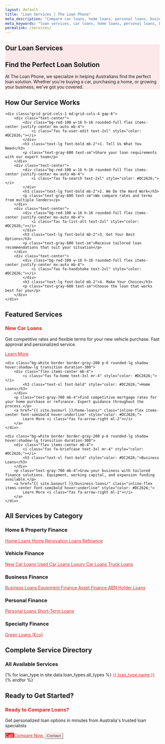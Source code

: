 ```yaml
---
layout: default
title: "Loan Services | The Loan Phone"
meta_description: "Compare car loans, home loans, personal loans, business loans and more. Find the perfect loan solution with Australia's trusted loan specialists."
meta_keywords: "loan services, car loans, home loans, personal loans, business loans, loan comparison, australia, loan specialists"
permalink: /services/
---
```


<!-- PINK HERO SECTION - ADDED ABOVE PROCESS STEPS -->
<section class="py-16" style="background-color: #fce8e8;">
    <div class="container mx-auto px-6">
        <div class="max-w-4xl mx-auto text-center">
            <h1 class="text-4xl md:text-5xl font-bold text-gray-800 mb-6">Our Loan Services</h1>
            <h2 class="text-2xl md:text-3xl font-semibold text-gray-700 mb-4">Find the Perfect Loan Solution</h2>
            <p class="text-lg text-gray-600 max-w-3xl mx-auto">
                At The Loan Phone, we specialize in helping Australians find the perfect loan solution. 
                Whether you're buying a car, purchasing a home, or growing your business, we've got you covered.
            </p>
        </div>
    </div>
</section>

<!-- Services Index Content with proper spacing -->
<div class="container mx-auto px-6 py-8">

<!-- HOW IT WORKS PROCESS - MOVED BELOW PINK HERO -->
<div class="bg-white rounded-lg shadow-lg p-8 mb-8">
    <div class="text-center mb-8">
        <h2 class="text-3xl font-bold text-gray-800 mb-4">How Our Service Works</h2>
    </div>
    
    <div class="grid grid-cols-1 md:grid-cols-4 gap-6">
        <div class="text-center">
            <div class="bg-red-100 w-16 h-16 rounded-full flex items-center justify-center mx-auto mb-4">
                <i class="fas fa-user-edit text-2xl" style="color: #DC2626;"></i>
            </div>
            <h3 class="text-lg font-bold mb-2">1. Tell Us What You Need</h3>
            <p class="text-gray-600 text-sm">Share your loan requirements with our expert team</p>
        </div>
        <div class="text-center">
            <div class="bg-red-100 w-16 h-16 rounded-full flex items-center justify-center mx-auto mb-4">
                <i class="fas fa-search text-2xl" style="color: #DC2626;"></i>
            </div>
            <h3 class="text-lg font-bold mb-2">2. We Do the Hard Work</h3>
            <p class="text-gray-600 text-sm">We compare rates and terms from multiple lenders</p>
        </div>
        <div class="text-center">
            <div class="bg-red-100 w-16 h-16 rounded-full flex items-center justify-center mx-auto mb-4">
                <i class="fas fa-list-alt text-2xl" style="color: #DC2626;"></i>
            </div>
            <h3 class="text-lg font-bold mb-2">3. Get Your Best Options</h3>
            <p class="text-gray-600 text-sm">Receive tailored loan recommendations that suit your situation</p>
        </div>
        <div class="text-center">
            <div class="bg-red-100 w-16 h-16 rounded-full flex items-center justify-center mx-auto mb-4">
                <i class="fas fa-handshake text-2xl" style="color: #DC2626;"></i>
            </div>
            <h3 class="text-lg font-bold mb-2">4. Make Your Choice</h3>
            <p class="text-gray-600 text-sm">Choose the loan that works best for you</p>
        </div>
    </div>
</div>

<h2 class="text-2xl font-bold text-gray-800 mb-6">Featured Services</h2>

<div class="grid grid-cols-1 md:grid-cols-3 gap-6 mb-8">
    <div class="bg-white border border-gray-200 p-6 rounded-lg shadow hover:shadow-lg transition duration-300">
        <div class="flex items-center mb-4">
            <i class="fas fa-car text-3xl mr-4" style="color: #DC2626;"></i>
            <h3 class="text-xl font-bold" style="color: #DC2626;">New Car Loans</h3>
        </div>
        <p class="text-gray-700 mb-4">Get competitive rates and flexible terms for your new vehicle purchase. Fast approval and personalized service.</p>
        <a href="{{ site.baseurl }}/new-car-loans/" class="inline-flex items-center font-semibold hover:underline" style="color: #DC2626;">
            Learn More <i class="fas fa-arrow-right ml-2"></i>
        </a>
    </div>
    
    <div class="bg-white border border-gray-200 p-6 rounded-lg shadow hover:shadow-lg transition duration-300">
        <div class="flex items-center mb-4">
            <i class="fas fa-home text-3xl mr-4" style="color: #DC2626;"></i>
            <h3 class="text-xl font-bold" style="color: #DC2626;">Home Loans</h3>
        </div>
        <p class="text-gray-700 mb-4">Find competitive mortgage rates for your home purchase or refinance. Expert guidance throughout the process.</p>
        <a href="{{ site.baseurl }}/home-loans/" class="inline-flex items-center font-semibold hover:underline" style="color: #DC2626;">
            Learn More <i class="fas fa-arrow-right ml-2"></i>
        </a>
    </div>
    
    <div class="bg-white border border-gray-200 p-6 rounded-lg shadow hover:shadow-lg transition duration-300">
        <div class="flex items-center mb-4">
            <i class="fas fa-briefcase text-3xl mr-4" style="color: #DC2626;"></i>
            <h3 class="text-xl font-bold" style="color: #DC2626;">Business Loans</h3>
        </div>
        <p class="text-gray-700 mb-4">Grow your business with tailored finance solutions. Equipment, working capital, and expansion funding available.</p>
        <a href="{{ site.baseurl }}/business-loans/" class="inline-flex items-center font-semibold hover:underline" style="color: #DC2626;">
            Learn More <i class="fas fa-arrow-right ml-2"></i>
        </a>
    </div>
</div>

<h2 class="text-2xl font-bold text-gray-800 mb-6">All Services by Category</h2>

<h3 class="text-xl font-bold mb-4"><i class="fas fa-home mr-2" style="color: #DC2626;"></i> Home & Property Finance</h3>
<div class="bg-red-50 p-6 rounded-lg mb-6 border-l-4" style="border-color: #DC2626;">
    <div class="grid grid-cols-1 md:grid-cols-2 gap-4">
        <a href="{{ site.baseurl }}/home-loans/" class="flex items-center font-medium hover:bg-red-100 p-3 rounded transition duration-300" style="color: #DC2626;">
            <i class="fas fa-chevron-right mr-2"></i>
            Home Loans
        </a>
        <a href="{{ site.baseurl }}/home-renovation-loans/" class="flex items-center font-medium hover:bg-red-100 p-3 rounded transition duration-300" style="color: #DC2626;">
            <i class="fas fa-chevron-right mr-2"></i>
            Home Renovation Loans
        </a>
        <a href="{{ site.baseurl }}/refinance/" class="flex items-center font-medium hover:bg-red-100 p-3 rounded transition duration-300" style="color: #DC2626;">
            <i class="fas fa-chevron-right mr-2"></i>
            Refinance
        </a>
    </div>
</div>

<h3 class="text-xl font-bold mb-4"><i class="fas fa-car mr-2" style="color: #DC2626;"></i> Vehicle Finance</h3>
<div class="bg-red-50 p-6 rounded-lg mb-6 border-l-4" style="border-color: #DC2626;">
    <div class="grid grid-cols-1 md:grid-cols-2 gap-4">
        <a href="{{ site.baseurl }}/new-car-loans/" class="flex items-center font-medium hover:bg-red-100 p-3 rounded transition duration-300" style="color: #DC2626;">
            <i class="fas fa-chevron-right mr-2"></i>
            New Car Loans
        </a>
        <a href="{{ site.baseurl }}/used-car-loans/" class="flex items-center font-medium hover:bg-red-100 p-3 rounded transition duration-300" style="color: #DC2626;">
            <i class="fas fa-chevron-right mr-2"></i>
            Used Car Loans
        </a>
        <a href="{{ site.baseurl }}/luxury-car-loans/" class="flex items-center font-medium hover:bg-red-100 p-3 rounded transition duration-300" style="color: #DC2626;">
            <i class="fas fa-chevron-right mr-2"></i>
            Luxury Car Loans
        </a>
        <a href="{{ site.baseurl }}/truck-loans/" class="flex items-center font-medium hover:bg-red-100 p-3 rounded transition duration-300" style="color: #DC2626;">
            <i class="fas fa-chevron-right mr-2"></i>
            Truck Loans
        </a>
    </div>
</div>

<h3 class="text-xl font-bold mb-4"><i class="fas fa-briefcase mr-2" style="color: #DC2626;"></i> Business Finance</h3>
<div class="bg-red-50 p-6 rounded-lg mb-6 border-l-4" style="border-color: #DC2626;">
    <div class="grid grid-cols-1 md:grid-cols-2 gap-4">
        <a href="{{ site.baseurl }}/business-loans/" class="flex items-center font-medium hover:bg-red-100 p-3 rounded transition duration-300" style="color: #DC2626;">
            <i class="fas fa-chevron-right mr-2"></i>
            Business Loans
        </a>
        <a href="{{ site.baseurl }}/equipment-finance/" class="flex items-center font-medium hover:bg-red-100 p-3 rounded transition duration-300" style="color: #DC2626;">
            <i class="fas fa-chevron-right mr-2"></i>
            Equipment Finance
        </a>
        <a href="{{ site.baseurl }}/asset-finance/" class="flex items-center font-medium hover:bg-red-100 p-3 rounded transition duration-300" style="color: #DC2626;">
            <i class="fas fa-chevron-right mr-2"></i>
            Asset Finance
        </a>
        <a href="{{ site.baseurl }}/abn-holder-loans/" class="flex items-center font-medium hover:bg-red-100 p-3 rounded transition duration-300" style="color: #DC2626;">
            <i class="fas fa-chevron-right mr-2"></i>
            ABN Holder Loans
        </a>
    </div>
</div>

<h3 class="text-xl font-bold mb-4"><i class="fas fa-user mr-2" style="color: #DC2626;"></i> Personal Finance</h3>
<div class="bg-red-50 p-6 rounded-lg mb-6 border-l-4" style="border-color: #DC2626;">
    <div class="grid grid-cols-1 md:grid-cols-2 gap-4">
        <a href="{{ site.baseurl }}/personal-loans/" class="flex items-center font-medium hover:bg-red-100 p-3 rounded transition duration-300" style="color: #DC2626;">
            <i class="fas fa-chevron-right mr-2"></i>
            Personal Loans
        </a>
        <a href="{{ site.baseurl }}/short-term-loans/" class="flex items-center font-medium hover:bg-red-100 p-3 rounded transition duration-300" style="color: #DC2626;">
            <i class="fas fa-chevron-right mr-2"></i>
            Short-Term Loans
        </a>
    </div>
</div>

<h3 class="text-xl font-bold mb-4"><i class="fas fa-leaf mr-2" style="color: #DC2626;"></i> Specialty Finance</h3>
<div class="bg-red-50 p-6 rounded-lg mb-6 border-l-4" style="border-color: #DC2626;">
    <div class="grid grid-cols-1 md:grid-cols-2 gap-4">
        <a href="{{ site.baseurl }}/green-loans/" class="flex items-center font-medium hover:bg-red-100 p-3 rounded transition duration-300" style="color: #DC2626;">
            <i class="fas fa-chevron-right mr-2"></i>
            Green Loans (Eco)
        </a>
    </div>
</div>

<h2 class="text-2xl font-bold text-gray-800 mb-6">Complete Service Directory</h2>

<div class="bg-white rounded-lg shadow p-6 mb-8">
    <h3 class="text-xl font-bold mb-4">All Available Services</h3>
    <div class="grid grid-cols-1 md:grid-cols-2 lg:grid-cols-3 gap-3">
        {% for loan_type in site.data.loan_types.all_types %}
        <a href="{{ site.baseurl }}{{ loan_type.url }}" class="block p-3 bg-gray-50 rounded hover:bg-red-50 transition duration-300" style="color: #DC2626;">
            <i class="fas fa-arrow-right mr-2"></i>
            {{ loan_type.name }}
        </a>
        {% endfor %}
    </div>
</div>

<h2 class="text-2xl font-bold text-gray-800 mb-6">Ready to Get Started?</h2>

<!-- UPDATED CTA SECTION - FIXED BUTTON TEXT -->
<div class="bg-white rounded-lg shadow p-8 text-center">
    <h3 class="text-2xl font-bold mb-4" style="color: #DC2626;">Ready to Compare Loans?</h3>
    <p class="text-lg text-gray-600 mb-6">Get personalized loan options in minutes from Australia's trusted loan specialists</p>
    <div class="flex flex-col sm:flex-row gap-4 justify-center">
        <!-- CHANGED: Just "Call" -->
        <a href="tel:{{ site.contact.phone }}" class="inline-block px-6 py-3 rounded-lg font-semibold transition duration-300" style="background-color: #DC2626; color: white;">
            <i class="fas fa-phone mr-2"></i>
            Call
        </a>
        <!-- CHANGED: "Compare Now" + Link to Homepage Widget -->
        <a href="{{ site.baseurl }}/#loan-selector" class="inline-block border-2 px-6 py-3 rounded-lg font-semibold transition duration-300" style="border-color: #DC2626; color: #DC2626;">
            <i class="fas fa-chart-bar mr-2"></i>
            Compare Now
        </a>
        <!-- NEW: Contact Button -->
        <button onclick="openSupportModal()" class="inline-block border-2 px-6 py-3 rounded-lg font-semibold transition duration-300" style="border-color: #fce8e8; color: #374151; background-color: #fce8e8;">
            <i class="fas fa-envelope mr-2"></i>
            Contact
        </button>
    </div>
</div>

</div>
<!-- End container -->
